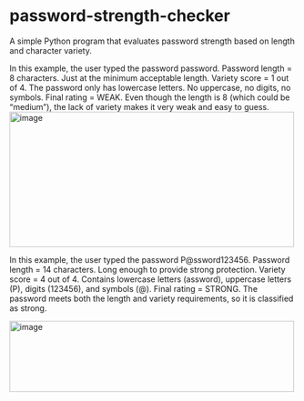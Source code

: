 # password-strength-checker
A simple Python program that evaluates password strength based on length and character variety.


In this example, the user typed the password password.
Password length = 8 characters.
Just at the minimum acceptable length.
Variety score = 1 out of 4.
The password only has lowercase letters.
No uppercase, no digits, no symbols.
Final rating = WEAK.
Even though the length is 8 (which could be “medium”), the lack of variety makes it very weak and easy to guess.
<img width="500" height="238" alt="image" src="https://github.com/user-attachments/assets/ae373527-a02b-47bd-8086-d4f57ff59838" />

In this example, the user typed the password P@ssword123456.
Password length = 14 characters.
Long enough to provide strong protection.
Variety score = 4 out of 4.
Contains lowercase letters (assword),
uppercase letters (P),
digits (123456),
and symbols (@).
Final rating = STRONG.
The password meets both the length and variety requirements, so it is classified as strong.

<img width="500" height="125" alt="image" src="https://github.com/user-attachments/assets/44cef7ca-f03b-4ec4-bed7-2c52354981ae" />
